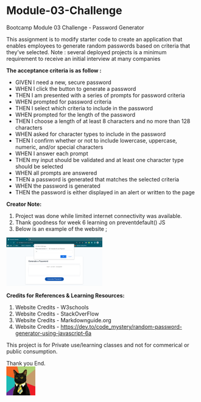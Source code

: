 # Module-03-Challenge
Bootcamp Module 03 Challenge - Password Generator

This assignment is to modify starter code to create an application that enables employees to generate random passwords based on criteria that they’ve selected. Note : several deployed projects is a minimum requirement to receive an initial interview at many companies

**The acceptance criteria is as follow :**
- GIVEN I need a new, secure password
- WHEN I click the button to generate a password
- THEN I am presented with a series of prompts for password criteria
- WHEN prompted for password criteria
- THEN I select which criteria to include in the password
- WHEN prompted for the length of the password
- THEN I choose a length of at least 8 characters and no more than 128 characters
- WHEN asked for character types to include in the password
- THEN I confirm whether or not to include lowercase, uppercase, numeric, and/or special characters
- WHEN I answer each prompt
- THEN my input should be validated and at least one character type should be selected
- WHEN all prompts are answered
- THEN a password is generated that matches the selected criteria
- WHEN the password is generated
- THEN the password is either displayed in an alert or written to the page

**Creator Note:**
1. Project was done while limited internet connectivity was available.
2. Thank goodness for week 6 learning on preventdefault() JS
3. Below is an example of the website ;
<img src="Images/Password-Generator-Web.png" width=50%>

**Credits for References & Learning Resources:**
1. Website Credits - W3schools
2. Website Credits - StackOverFlow
3. Website Credits - Markdownguide.org
4. Website Credits - https://dev.to/code_mystery/random-password-generator-using-javascript-6a


This project is for Private use/learning classes and not for commerical or public consumption.

Thank you
End.        
<img src="Images/business-cat1.jpg" width=15%>
